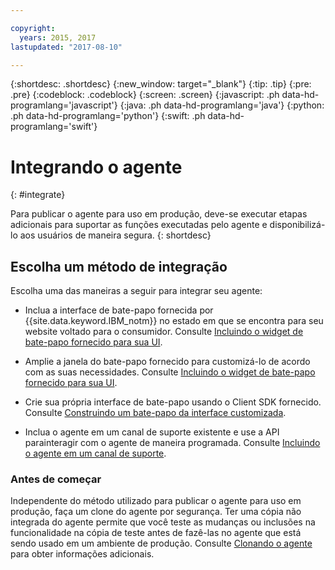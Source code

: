 ```yaml
---

copyright:
  years: 2015, 2017
lastupdated: "2017-08-10"

---
```


{:shortdesc: .shortdesc}
{:new_window: target="_blank"}
{:tip: .tip}
{:pre: .pre}
{:codeblock: .codeblock}
{:screen: .screen}
{:javascript: .ph data-hd-programlang='javascript'}
{:java: .ph data-hd-programlang='java'}
{:python: .ph data-hd-programlang='python'}
{:swift: .ph data-hd-programlang='swift'}

# Integrando o agente
{: #integrate}

Para publicar o agente para uso em produção, deve-se executar etapas adicionais para suportar as funções executadas pelo agente e disponibilizá-lo aos usuários de maneira segura.
{: shortdesc}

## Escolha um método de integração

Escolha uma das maneiras a seguir para integrar seu agente:

- Inclua a interface de bate-papo fornecida por {{site.data.keyword.IBM_notm}} no estado em que se encontra para seu website voltado para o consumidor.
  Consulte [Incluindo o widget de bate-papo fornecido para sua UI](integrate_add-chat.html).

- Amplie a janela do bate-papo fornecido para customizá-lo de acordo com as suas necessidades.
  Consulte [Incluindo o widget de bate-papo fornecido para sua UI](integrate_add-chat.html).

- Crie sua própria interface de bate-papo usando o Client SDK fornecido.
  Consulte [Construindo um bate-papo da interface customizada](integrate_custom-chat.html).

- Inclua o agente em um canal de suporte existente e use a API parainteragir com o agente de maneira programada.
  Consulte [Incluindo o agente em um canal de suporte](integrate_backend.html).

### Antes de começar

Independente do método utilizado para publicar o agente para uso em produção, faça um clone do agente por segurança. Ter uma cópia não integrada do agente permite que você teste as mudanças ou inclusões na funcionalidade na cópia de teste antes de fazê-las no agente que está sendo usado em um ambiente de produção. Consulte [Clonando o agente](agent-create.html#clone) para obter informações adicionais.
